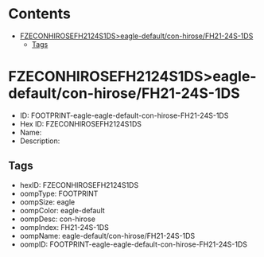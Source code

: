 



Contents
========

* [FZECONHIROSEFH2124S1DS>eagle-default/con-hirose/FH21-24S-1DS](#fzeconhirosefh2124s1dseagle-defaultcon-hirosefh21-24s-1ds)
	* [Tags](#tags)

# FZECONHIROSEFH2124S1DS>eagle-default/con-hirose/FH21-24S-1DS

- ID: FOOTPRINT-eagle-eagle-default-con-hirose-FH21-24S-1DS
- Hex ID: FZECONHIROSEFH2124S1DS
- Name: 
- Description: 

## Tags

- hexID: FZECONHIROSEFH2124S1DS
- oompType: FOOTPRINT
- oompSize: eagle
- oompColor: eagle-default
- oompDesc: con-hirose
- oompIndex: FH21-24S-1DS
- oompName: eagle-default/con-hirose/FH21-24S-1DS
- oompID: FOOTPRINT-eagle-eagle-default-con-hirose-FH21-24S-1DS
